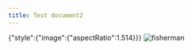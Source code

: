 ```yaml
---
title: Test document2
---
```


{"style":{"image":{"aspectRatio":1.514}}}
![fisherman](https://sabbath-school-resources-media.adventech.io/en/devo/test/assets/fisherman.jpg)
